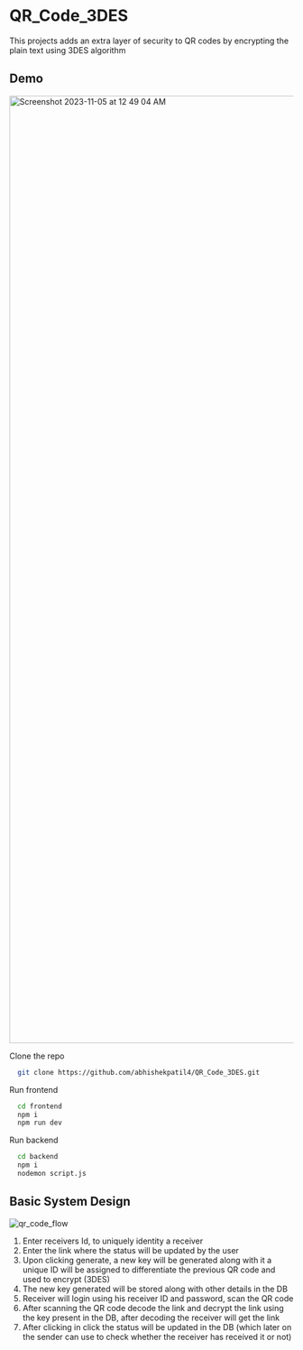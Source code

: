 # QR_Code_3DES

This projects adds an extra layer of security to QR codes by encrypting the plain text using 3DES algorithm 


## Demo

<img width="1680" alt="Screenshot 2023-11-05 at 12 49 04 AM" src="https://github.com/abhishekpatil4/QR_Code_3DES/assets/83769052/539d6f1b-6299-4df3-b05e-22b164cf0034">



Clone the repo

```bash
  git clone https://github.com/abhishekpatil4/QR_Code_3DES.git

```

Run frontend

```bash
  cd frontend 
  npm i
  npm run dev
```

Run backend

```bash
  cd backend 
  npm i
  nodemon script.js
```

## Basic System Design

![qr_code_flow](https://github.com/abhishekpatil4/QR_Code_3DES/assets/83769052/8ee5792b-45a9-493c-997e-76168a5b0415)

1. Enter receivers Id, to uniquely identity a receiver 
2. Enter the link where the status will be updated by the user 
3. Upon clicking generate, a new key will be generated along with it a unique ID will be assigned to differentiate the previous QR code and used to 
encrypt (3DES) 
4. The new key generated will be stored along with other details in the DB
5. Receiver will login using his receiver ID and password, scan the QR code
6. After scanning the QR code decode the link and decrypt the link using the key present in the DB, after decoding the receiver will get the link 
7. After clicking in click the status will be updated in the DB (which later on the sender can use to check whether the receiver has received it or 
not)

